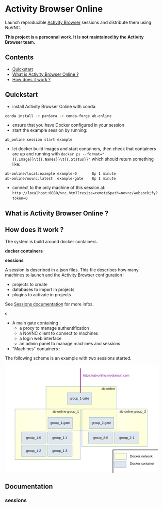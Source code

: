 # Activity Browser Online

Launch reproducible [Activity Browser](https://github.com/LCA-ActivityBrowser/activity-browser) sessions and distribute them using NoVNC.

**This project is a personnal work. It is not maintained by the Activity Browser team.**

## Contents

- [Quickstart](#quickstart)
- [What is Activity Browser Online ?](#what-is-activity-browser-online)
- [How does it work ?](#how-does-it-work)

## Quickstart

- install Activity Browser Online with conda:

```bash
conda install -c pan6ora -c conda-forge ab-online
```

- ensure that you have Docker configured in your session
- start the example session by running:

```
ab_online session start example
```

- let docker build images and start containers, then check that containers are up and running with `docker ps --format="{{.Image}}\t{{.Names}}\t{{.Status}}"` which should return something like:

```
ab-online/local:example	example-0	    Up 1 minute
ab-online/novnc:latest	example-gate	Up 1 minute
```

- connect to the only machine of this session at: `http://localhost:8080/vnc.html?resize=remote&path=novnc/websockify?token=0`

## What is Activity Browser Online ?



## How does it work ?

The system is build around docker containers.

**docker containers**

**sessions**

A session is described in a json files. This file describes how many machines to launch and the Activity Browser configuration :
- projects to create
- databases to import in projects
- plugins to activate in projects

See [Sessions documentation](#sessions) for more infos.



s
- A main gate containing :
    - a proxy to manage authentification
    - a NoVNC client to connect to machines
    - a login web interface
    - an admin panel to manage machines and sessions
- "Machines" containers :

The following scheme is an example with two sessions started.

![](includes/containers.png)

## Documentation

### sessions
